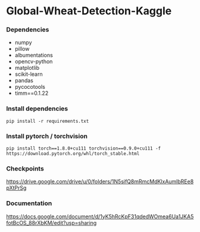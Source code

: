 # Global-Wheat-Detection-Kaggle

### Dependencies
- numpy
- pillow
- albumentations
- opencv-python
- matplotlib
- scikit-learn
- pandas
- pycocotools
- timm==0.1.22

### Install dependencies
`pip install -r requirements.txt`

### Install pytorch / torchvision
`pip install torch==1.8.0+cu111 torchvision==0.9.0+cu111 -f https://download.pytorch.org/whl/torch_stable.html`

### Checkpoints
https://drive.google.com/drive/u/0/folders/1N5sifQ8mRmcMdKlxAumlbREe8pXtPrSg

### Documentation
https://docs.google.com/document/d/1yK5hRcKpF31qdedWOmea6Ua1JKA5fotBcOS_88rXbKM/edit?usp=sharing
